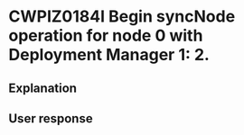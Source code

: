 # CWPIZ0184I Begin syncNode operation for node 0 with Deployment Manager 1: 2.

## Explanation

## User response